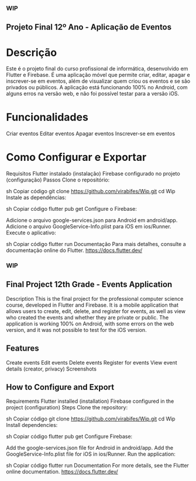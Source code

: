 ### WIP

## Projeto Final 12º Ano - Aplicação de Eventos 

# Descrição
Este é o projeto final do curso profissional de informática, desenvolvido em Flutter e Firebase. É uma aplicação móvel que permite criar, editar, apagar e inscrever-se em eventos, além de visualizar quem criou os eventos e se são privados ou públicos. A aplicação está funcionando 100% no Android, com alguns erros na versão web, e não foi possível testar para a versão iOS.

# Funcionalidades
Criar eventos
Editar eventos
Apagar eventos
Inscrever-se em eventos

# Como Configurar e Exportar
Requisitos
Flutter instalado (instalação)
Firebase configurado no projeto (configuração)
Passos
Clone o repositório:

sh
Copiar código
git clone https://github.com/virabifes/Wip.git
cd Wip
Instale as dependências:

sh
Copiar código
flutter pub get
Configure o Firebase:

Adicione o arquivo google-services.json para Android em android/app.
Adicione o arquivo GoogleService-Info.plist para iOS em ios/Runner.
Execute o aplicativo:

sh
Copiar código
flutter run
Documentação
Para mais detalhes, consulte a documentação online do Flutter.
https://docs.flutter.dev/


### WIP

## Final Project 12th Grade - Events Application
Description
This is the final project for the professional computer science course, developed in Flutter and Firebase. It is a mobile application that allows users to create, edit, delete, and register for events, as well as view who created the events and whether they are private or public. The application is working 100% on Android, with some errors on the web version, and it was not possible to test for the iOS version.

## Features
Create events
Edit events
Delete events
Register for events
View event details (creator, privacy)
Screenshots


## How to Configure and Export
Requirements
Flutter installed (installation)
Firebase configured in the project (configuration)
Steps
Clone the repository:

sh
Copiar código
git clone https://github.com/virabifes/Wip.git
cd Wip
Install dependencies:

sh
Copiar código
flutter pub get
Configure Firebase:

Add the google-services.json file for Android in android/app.
Add the GoogleService-Info.plist file for iOS in ios/Runner.
Run the application:

sh
Copiar código
flutter run
Documentation
For more details, see the Flutter online documentation.
https://docs.flutter.dev/
